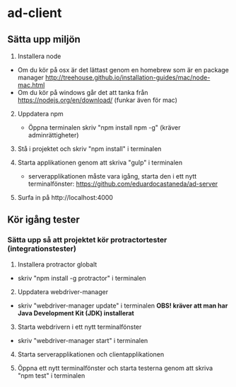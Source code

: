# ad-client #

## Sätta upp miljön ##

1. Installera node
  * Om du kör på osx är det lättast genom en homebrew som är en package manager http://treehouse.github.io/installation-guides/mac/node-mac.html
  * Om du kör på windows går det att tanka från https://nodejs.org/en/download/ (funkar även för mac)

2. Uppdatera npm
    * Öppna terminalen skriv "npm install npm -g" (kräver adminrättigheter)

2. Stå i projektet och skriv "npm install" i terminalen

3. Starta applikationen genom att skriva "gulp" i terminalen
   * serverapplikationen måste vara igång, starta den i ett nytt terminalfönster: https://github.com/eduardocastaneda/ad-server

5. Surfa in på http://localhost:4000

## Kör igång tester ##

### Sätta upp så att projektet kör protractortester (integrationstester) ###

1. Installera protractor globalt
  * skriv "npm install -g protractor" i terminalen

2. Uppdatera webdriver-manager
  * skriv "webdriver-manager update" i terminalen **OBS! kräver att man har Java Development Kit (JDK) installerat**

3. Starta webdrivern i ett nytt terminalfönster
  * skriv "webdriver-manager start" i terminalen

4. Starta serverapplikationen och clientapplikationen

5. Öppna ett nytt terminalfönster och starta testerna genom att skriva "npm test" i terminalen 



